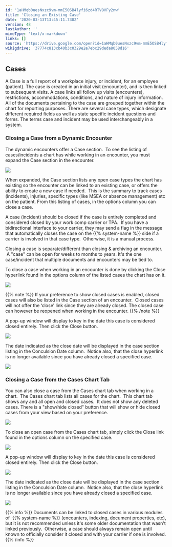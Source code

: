 ```yaml
---
id: '1aHMqb0uesNxzc9vm-mmE5OSB4lyfi6zd4RTVOVFy2nw'
title: 'Closing an Existing Case'
date: '2020-03-13T13:45:11.738Z'
version: 48
lastAuthor: ''
mimeType: 'text/x-markdown'
links: []
source: 'https://drive.google.com/open?id=1aHMqb0uesNxzc9vm-mmE5OSB4lyfi6zd4RTVOVFy2nw'
wikigdrive: '37774c813cb40b3c0329e2e7ebc29deda8058d16'
---
```

## Cases

A Case is a full report of a workplace injury, or incident, for an employee (patient). The case is created in an initial visit (encounter), and is then linked to subsequent visits. A case links all follow up visits (encounters), restrictions, accommodations, conditions, and nature of injury information. All of the documents pertaining to the case are grouped together within the chart for reporting purposes. There are several case types, which designate different required fields as well as state specific incident questions and forms. The terms case and incident may be used interchangeably in a system.

### Closing a Case from a Dynamic Encounter

The dynamic encounters offer a Case section.  To see the listing of cases/incidents a chart has while working in an encounter, you must expand the Case section in the encounter.

![](../closing-an-existing-case.assets/53634e10054f1002bb6009bf2c547b91.png)

When expanded, the Case section lists any open case types the chart has existing so the encounter can be linked to an existing case, or offers the ability to create a new case if needed.  This is the summary to track cases (incidents), injuries, specific types (like MSEA or absence management) etc on the patient. From this listing of cases, in the options column you can close a case.

A case (incident) should be closed if the case is entirely completed and considered closed by your work comp carrier or TPA.  If you have a bidirectional interface to your carrier, they may send a flag in the message that automatically closes the case on the {{% system-name %}} side if a carrier is involved in that case type.  Otherwise, it is a manual process.

Closing a case is separate/different than closing & archiving an encounter.  A "case" can be open for weeks to months to years. It's the one case/incident that multiple documents and encounters may be tied to.

To close a case when working in an encounter is done by clicking the Close hyperlink found in the options column of the listed cases the chart has on it.

![](../closing-an-existing-case.assets/860813d300e806d443b5c4b09e1218ba.png)

{{% note %}}
If your preference to show closed cases is enabled, closed cases will also be listed in the Case section of an encounter.  Closed cases will not offer the ‘close' link since they are already closed. The closed case can however be reopened when working in the encounter.
{{% /note %}}

A pop-up window will display to key in the date this case is considered closed entirely. Then click the Close button.

![](../closing-an-existing-case.assets/320dba5860432224ff0d3311266661de.png)

The date indicated as the close date will be displayed in the case section listing in the Conculsion Date column.  Notice also, that the close hyperlink is no longer available since you have already closed a specified case.

![](../closing-an-existing-case.assets/245c712d3a6b291a124847c942ea7288.png)

### Closing a Case from the Cases Chart Tab

You can also close a case from the Cases chart tab when working in a chart.  The Cases chart tab lists all cases for the chart.  This chart tab shows any and all open and closed cases.  It does not show any deleted cases. There is a "show/hide closed" button that will show or hide closed cases from your view based on your preference.

![](../closing-an-existing-case.assets/99ca7c2d5471e766e207d4b30a10f00d.png)

To close an open case from the Cases chart tab, simply click the Close link found in the options column on the specified case.

![](../closing-an-existing-case.assets/01c78062bce038cf6f229046b233c8d4.png)

A pop-up window will display to key in the date this case is considered closed entirely. Then click the Close button.

![](../closing-an-existing-case.assets/320dba5860432224ff0d3311266661de.png)

The date indicated as the close date will be displayed in the case section listing in the Conculsion Date column.  Notice also, that the close hyperlink is no longer available since you have already closed a specified case.

![](../closing-an-existing-case.assets/245c712d3a6b291a124847c942ea7288.png)

{{% info %}}
Documents can be linked to closed cases in various modules of  {{% system-name %}} (encounters, indexing, document properties, etc), but it is not recommended unless it's some older documentation that wasn't linked previously.  Otherwise, a case should always remain open until known to officially consider it closed and with your carrier if one is involved.
{{% /info %}}
